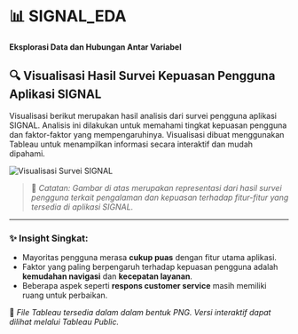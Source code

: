 # 📊 SIGNAL_EDA  
**Eksplorasi Data dan Hubungan Antar Variabel**

## 🔍 Visualisasi Hasil Survei Kepuasan Pengguna Aplikasi SIGNAL  

Visualisasi berikut merupakan hasil analisis dari survei pengguna aplikasi SIGNAL. Analisis ini dilakukan untuk memahami tingkat kepuasan pengguna dan faktor-faktor yang mempengaruhinya. Visualisasi dibuat menggunakan Tableau untuk menampilkan informasi secara interaktif dan mudah dipahami.

![Visualisasi Survei SIGNAL](assets/images/Survey%20Pengalaman%20dan%20Kepuasan%20Aplikasi%20SIGNAL.png)

> 📌 *Catatan: Gambar di atas merupakan representasi dari hasil survei pengguna terkait pengalaman dan kepuasan terhadap fitur-fitur yang tersedia di aplikasi SIGNAL.*

---

### ✨ Insight Singkat:
- Mayoritas pengguna merasa **cukup puas** dengan fitur utama aplikasi.
- Faktor yang paling berpengaruh terhadap kepuasan pengguna adalah **kemudahan navigasi** dan **kecepatan layanan**.
- Beberapa aspek seperti **respons customer service** masih memiliki ruang untuk perbaikan.

📁 *File Tableau tersedia dalam dalam bentuk PNG. Versi interaktif dapat dilihat melalui Tableau Public.*

